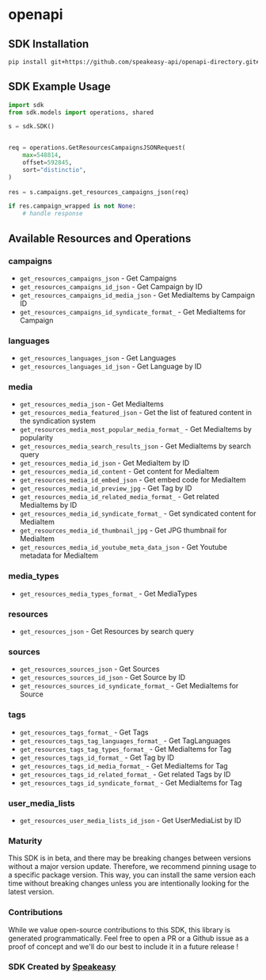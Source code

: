 # openapi

<!-- Start SDK Installation -->
## SDK Installation

```bash
pip install git+https://github.com/speakeasy-api/openapi-directory.git#subdirectory=SDKs/hhs.gov/2/python
```
<!-- End SDK Installation -->

## SDK Example Usage
<!-- Start SDK Example Usage -->
```python
import sdk
from sdk.models import operations, shared

s = sdk.SDK()


req = operations.GetResourcesCampaignsJSONRequest(
    max=548814,
    offset=592845,
    sort="distinctio",
)
    
res = s.campaigns.get_resources_campaigns_json(req)

if res.campaign_wrapped is not None:
    # handle response
```
<!-- End SDK Example Usage -->

<!-- Start SDK Available Operations -->
## Available Resources and Operations


### campaigns

* `get_resources_campaigns_json` - Get Campaigns
* `get_resources_campaigns_id_json` - Get Campaign by ID
* `get_resources_campaigns_id_media_json` - Get MediaItems by Campaign ID
* `get_resources_campaigns_id_syndicate_format_` - Get MediaItems for Campaign

### languages

* `get_resources_languages_json` - Get Languages
* `get_resources_languages_id_json` - Get Language by ID

### media

* `get_resources_media_json` - Get MediaItems
* `get_resources_media_featured_json` - Get the list of featured content in the syndication system
* `get_resources_media_most_popular_media_format_` - Get MediaItems by popularity
* `get_resources_media_search_results_json` - Get MediaItems by search query
* `get_resources_media_id_json` - Get MediaItem by ID
* `get_resources_media_id_content` - Get content for MediaItem
* `get_resources_media_id_embed_json` - Get embed code for MediaItem
* `get_resources_media_id_preview_jpg` - Get Tag by ID
* `get_resources_media_id_related_media_format_` - Get related MediaItems by ID
* `get_resources_media_id_syndicate_format_` - Get syndicated content for MediaItem
* `get_resources_media_id_thumbnail_jpg` - Get JPG thumbnail for MediaItem
* `get_resources_media_id_youtube_meta_data_json` - Get Youtube metadata for MediaItem

### media_types

* `get_resources_media_types_format_` - Get MediaTypes

### resources

* `get_resources_json` - Get Resources by search query

### sources

* `get_resources_sources_json` - Get Sources
* `get_resources_sources_id_json` - Get Source by ID
* `get_resources_sources_id_syndicate_format_` - Get MediaItems for Source

### tags

* `get_resources_tags_format_` - Get Tags
* `get_resources_tags_tag_languages_format_` - Get TagLanguages
* `get_resources_tags_tag_types_format_` - Get MediaItems for Tag
* `get_resources_tags_id_format_` - Get Tag by ID
* `get_resources_tags_id_media_format_` - Get MediaItems for Tag
* `get_resources_tags_id_related_format_` - Get related Tags by ID
* `get_resources_tags_id_syndicate_format_` - Get MediaItems for Tag

### user_media_lists

* `get_resources_user_media_lists_id_json` - Get UserMediaList by ID
<!-- End SDK Available Operations -->

### Maturity

This SDK is in beta, and there may be breaking changes between versions without a major version update. Therefore, we recommend pinning usage
to a specific package version. This way, you can install the same version each time without breaking changes unless you are intentionally
looking for the latest version.

### Contributions

While we value open-source contributions to this SDK, this library is generated programmatically.
Feel free to open a PR or a Github issue as a proof of concept and we'll do our best to include it in a future release !

### SDK Created by [Speakeasy](https://docs.speakeasyapi.dev/docs/using-speakeasy/client-sdks)
